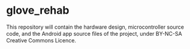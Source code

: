 # glove_rehab


This repository will contain the hardware design, microcontroller source code, and the Android app source ﬁles of the project, under BY-NC-SA Creative Commons Licence.

